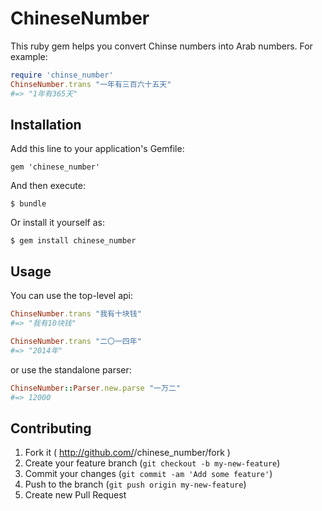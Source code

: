 # ChineseNumber

This ruby gem helps you convert Chinse numbers into Arab numbers. For example:

~~~ruby
require 'chinse_number'
ChinseNumber.trans "一年有三百六十五天"
#=> "1年有365天"
~~~

## Installation

Add this line to your application's Gemfile:

    gem 'chinese_number'

And then execute:

    $ bundle

Or install it yourself as:

    $ gem install chinese_number

## Usage

You can use the top-level api:
~~~ruby
ChinseNumber.trans "我有十块钱"
#=> "我有10块钱"

ChinseNumber.trans "二〇一四年"
#=> "2014年"
~~~

or use the standalone parser:
~~~ruby
ChinseNumber::Parser.new.parse "一万二"
#=> 12000
~~~

## Contributing

1. Fork it ( http://github.com/<my-github-username>/chinese_number/fork )
2. Create your feature branch (`git checkout -b my-new-feature`)
3. Commit your changes (`git commit -am 'Add some feature'`)
4. Push to the branch (`git push origin my-new-feature`)
5. Create new Pull Request
